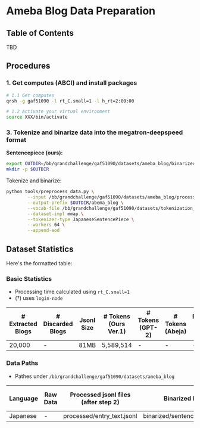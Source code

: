 # Ameba Blog Data Preparation

## Table of Contents
TBD

## Procedures

### 1. Get computes (ABCI) and install packages
```bash
# 1.1 Get computes
qrsh -g gaf51090 -l rt_C.small=1 -l h_rt=2:00:00 

# 1.2 Activate your virtual environment
source XXX/bin/activate
```

### 3. Tokenize and binarize data into the megatron-deepspeed format
**Sentencepiece (ours):**
```bash
export OUTDIR=/bb/grandchallenge/gaf51090/datasets/ameba_blog/binarized/sentencepiece_ver1
mkdir -p $OUTDIR
```

Tokenize and binarize:
```bash
python tools/preprocess_data.py \
        --input /bb/grandchallenge/gaf51090/datasets/ameba_blog/processed/entry_text.jsonl \
        --output-prefix $OUTDIR/abema_blog \
        --vocab-file /bb/grandchallenge/gaf51090/datasets/tokenization_replaced/spm_input_fall_replaced_all.model \
        --dataset-impl mmap \
        --tokenizer-type JapaneseSentencePiece \
        --workers 64 \
        --append-eod
```

## Dataset Statistics

Here's the formatted table:

### Basic Statistics

- Processing time calculated using `rt_C.small=1`
- (†) uses `login-node`

| # Extracted Blogs | # Discarded Blogs | Jsonl Size | # Tokens (Ours Ver.1) | # Tokens (GPT-2) | # Tokens (Abeja) | Processing Times (2.2/3) |
| ------------------------- | ----------------- | ---------- | --------------- | ---------------- | ----------------- | ------------------------ |
| 20,000                    | -                | 81MB      | 5,589,514              | -      | -       | -       |

### Data Paths

- Pathes under `/bb/grandchallenge/gaf51090/datasets/ameba_blog`

| Language | Raw Data                     | Processed jsonl files (after step 2) | Binarized Data (Ours Ver.1)         | Binarized Data (GPT-2)             | Binarized Data (Abeja) |
| -------- | --------------------------- | ----------------------------------- | ----------------------------- | --------------------------------- | --------------------- |
| Japanese | -   | processed/entry_text.jsonl        | binarized/sentencepiece_ver1/abema_blog | -       |  - |





